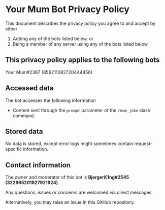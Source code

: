 # Your Mum Bot Privacy Policy

This document describes the privacy policy you agree to and accept by either 

1. Adding any of the bots listed below, or 
2. Being a member of any server using any of the bots listed below

## This privacy policy applies to the following bots

Your Mum#2367 (856211082720444456)

## Accessed data

The bot accesses the following information

- Content sent through the `prompt` parameter of the `/mum_joke` slash command. 

## Stored data

No data is stored, except error logs might sometimes contain request-specific information. 


## Contact information

The owner and moderator of this bot is **BjergerK1ng#2545 (322965201827921924)**.

Any questions, issues or concerns are welcomed via direct messages.

Alternatively, you may raise an issue in this GitHub repository.
